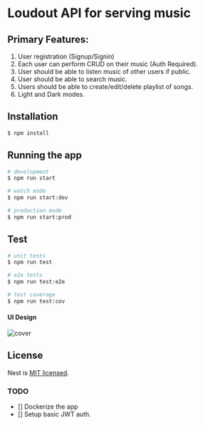 # Loudout API for serving music

## Primary Features:
1. User registration (Signup/Signin)
2. Each user can perform CRUD on their music (Auth Required).
3. User should be able to listen music of other users if public.
4. User should be able to search music.
5. Users should be able to create/edit/delete playlist of songs.
6. Light and Dark modes.

## Installation

```bash
$ npm install
```

## Running the app

```bash
# development
$ npm run start

# watch mode
$ npm run start:dev

# production mode
$ npm run start:prod
```

## Test

```bash
# unit tests
$ npm run test

# e2e tests
$ npm run test:e2e

# test coverage
$ npm run test:cov
```


#### UI Design
![cover](https://user-images.githubusercontent.com/91867702/194766391-483072c4-ef3f-4658-a6dd-6b07a06d8063.jpg)

## License

Nest is [MIT licensed](LICENSE).

### TODO
- [] Dockerize the app
- [] Setup basic JWT auth.

